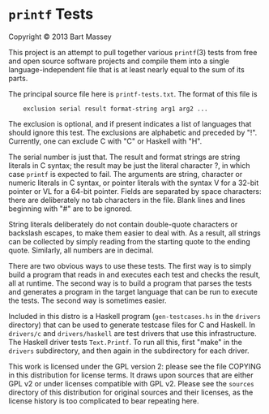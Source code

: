 # `printf` Tests
Copyright © 2013 Bart Massey

This project is an attempt to pull together various
`printf`(3) tests from free and open source software
projects and compile them into a single language-independent
file that is at least nearly equal to the sum of its parts.


The principal source file here is `printf-tests.txt`.
The format of this file is

        exclusion serial result format-string arg1 arg2 ...

The exclusion is optional, and if present indicates a list
of languages that should ignore this test. The exclusions
are alphabetic and preceded by "!". Currently, one can
exclude C with "C" or Haskell with "H".

The serial number is just that.  The result and format
strings are string literals in C syntax; the result may be
just the literal character ?, in which case `printf` is
expected to fail.  The arguments are string, character or
numeric literals in C syntax, or pointer literals with the
syntax <NUMBER>V for a 32-bit pointer or <NUMBER>VL for a
64-bit pointer. Fields are separated by space characters:
there are deliberately no tab characters in the file. Blank
lines and lines beginning with "#" are to be ignored.

String literals deliberately do not contain double-quote
characters or backslash escapes, to make them easier to deal
with. As a result, all strings can be collected by simply
reading from the starting quote to the ending
quote. Similarly, all numbers are in decimal.

There are two obvious ways to use these tests. The first way
is to simply build a program that reads in and executes each
test and checks the result, all at runtime. The second way
is to build a program that parses the tests and generates a
program in the target language that can be run to execute
the tests. The second way is sometimes easier.

Included in this distro is a Haskell program
(`gen-testcases.hs` in the `drivers` directory) that can be
used to generate testcase files for C and Haskell. In
`drivers/c` and `drivers/haskell` are test drivers that use
this infrastructure. The Haskell driver tests `Text.Printf`.
To run all this, first "make" in the `drivers` subdirectory,
and then again in the subdirectory for each driver.

This work is licensed under the GPL version 2: please see
the file COPYING in this distribution for license terms. It
draws upon sources that are either GPL v2 or under licenses
compatible with GPL v2. Please see the `sources` directory
of this distribution for original sources and their
licenses, as the license history is too complicated to bear
repeating here.
